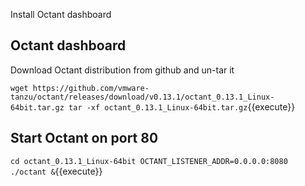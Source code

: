 Install Octant dashboard 

## Octant dashboard 

Download Octant distribution from github and un-tar it 

`
wget https://github.com/vmware-tanzu/octant/releases/download/v0.13.1/octant_0.13.1_Linux-64bit.tar.gz
tar -xf octant_0.13.1_Linux-64bit.tar.gz
`{{execute}}

## Start Octant on port 80 

`
cd octant_0.13.1_Linux-64bit
OCTANT_LISTENER_ADDR=0.0.0.0:8080 ./octant &
`{{execute}}